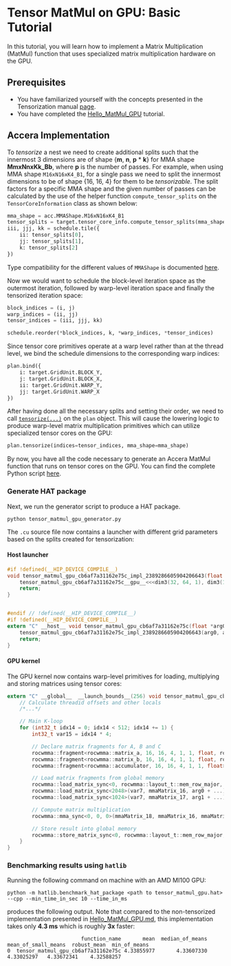 [//]: # (Project: Accera)
[//]: # (Version: v1.2)

# Tensor MatMul on GPU: Basic Tutorial

In this tutorial, you will learn how to implement a Matrix Multiplication (MatMul) function that uses specialized matrix multiplication hardware on the GPU.

## Prerequisites
* You have familiarized yourself with the concepts presented in the Tensorization manual [page](../../Manual/11%20Plans%20-%20GPU%20Tensorization.md).
* You have completed the [Hello_MatMul_GPU](Hello_MatMul_GPU.md) tutorial.

## Accera Implementation
To _tensorize_ a nest we need to create additional splits such that the innermost 3 dimensions are of shape {__m__, __n__, __p__ * __k__} for MMA shape __MmxNnxKk_Bb__, where __p__ is the number of passes. For example, when using MMA shape `M16xN16xK4_B1`, for a single pass we need to split the innermost dimensions to be of shape {16, 16, 4} for them to be _tensorizable_. The split factors for a specific MMA shape and the given number of passes can be calculated by the use of the helper function `compute_tensor_splits` on the `TensorCoreInformation` class as shown below:
```python
mma_shape = acc.MMAShape.M16xN16xK4_B1
tensor_splits = target.tensor_core_info.compute_tensor_splits(mma_shape) # num_total_passes = 1
iii, jjj, kk = schedule.tile({
    ii: tensor_splits[0],
    jj: tensor_splits[1],
    k: tensor_splits[2]
})
```

Type compatibility for the different values of `MMAShape` is documented [here](../../Reference/enumerations/MMAShape.md).

Now we would want to schedule the block-level iteration space as the outermost iteration, followed by warp-level iteration space and finally the tensorized iteration space:
```python
block_indices = (i, j)
warp_indices = (ii, jj)
tensor_indices = (iii, jjj, kk)

schedule.reorder(*block_indices, k, *warp_indices, *tensor_indices)
```

Since tensor core primitives operate at a warp level rather than at the thread level, we bind the schedule dimensions to the corresponding warp indices:
```python
plan.bind({
    i: target.GridUnit.BLOCK_Y,
    j: target.GridUnit.BLOCK_X,
    ii: target.GridUnit.WARP_Y,
    jj: target.GridUnit.WARP_X
})
```

After having done all the necessary splits and setting their order, we need to call [`tensorize(...)`](../../Reference/classes/Plan/tensorize.md) on the `plan` object. This will cause the lowering logic to produce warp-level matrix multiplication primitives which can utilize specialized tensor cores on the GPU:
```python
plan.tensorize(indices=tensor_indices, mma_shape=mma_shape)
```

By now, you have all the code necessary to generate an Accera MatMul function that runs on tensor cores on the GPU. You can find the complete Python script [here](../hello_matmul_gpu/tensor_matmul_gpu_generator.py).

### Generate HAT package

Next, we run the generator script to produce a HAT package.

```shell
python tensor_matmul_gpu_generator.py
```

The `.cu` source file now contains a launcher with different grid parameters based on the splits created for tensorization:

#### Host launcher

```c
#if !defined(__HIP_DEVICE_COMPILE__)
void tensor_matmul_gpu_cb6af7a31162e75c_impl_2389286605904206643(float *arg0, float *arg1, float *arg2) {
    tensor_matmul_gpu_cb6af7a31162e75c__gpu__<<<dim3(32, 64, 1), dim3(128, 2, 1), 0>>>(arg0, arg1, arg2);
    return;
}


#endif // !defined(__HIP_DEVICE_COMPILE__)
#if !defined(__HIP_DEVICE_COMPILE__)
extern "C" __host__ void tensor_matmul_gpu_cb6af7a31162e75c(float *arg0, float *arg1, float *arg2) {
    tensor_matmul_gpu_cb6af7a31162e75c_impl_2389286605904206643(arg0, arg1, arg2);
    return;
}
```

#### GPU kernel
The GPU kernel now contains warp-level primitives for loading, multiplying and storing matrices using tensor cores:
```c
extern "C" __global__  __launch_bounds__(256) void tensor_matmul_gpu_cb6af7a31162e75c__gpu__(float *arg0, float *arg1, float *arg2) {
    // Calculate threadid offsets and other locals
    /*...*/

    // Main K-loop
    for (int32_t idx14 = 0; idx14 < 512; idx14 += 1) {
        int32_t var15 = idx14 * 4;

        // Declare matrix fragments for A, B and C
        rocwmma::fragment<rocwmma::matrix_a, 16, 16, 4, 1, 1, float, rocwmma::row_major> mmaMatrix_16;
        rocwmma::fragment<rocwmma::matrix_b, 16, 16, 4, 1, 1, float, rocwmma::row_major> mmaMatrix_17;
        rocwmma::fragment<rocwmma::accumulator, 16, 16, 4, 1, 1, float> mmaMatrix_18;

        // Load matrix fragments from global memory
        rocwmma::load_matrix_sync<0, rocwmma::layout_t::mem_row_major, 1024>(var7, mmaMatrix_18, arg2 + ...);
        rocwmma::load_matrix_sync<2048>(var7, mmaMatrix_16, arg0 + ...);
        rocwmma::load_matrix_sync<1024>(var7, mmaMatrix_17, arg1 + ...);

        // Compute matrix multiplication
        rocwmma::mma_sync<0, 0, 0>(mmaMatrix_18, mmaMatrix_16, mmaMatrix_17, mmaMatrix_18);

        // Store result into global memory
        rocwmma::store_matrix_sync<0, rocwmma::layout_t::mem_row_major, 1024>(var7, arg2 + ..., mmaMatrix_18);
    }
}
```

### Benchmarking results using `hatlib`
Running the following command on machine with an AMD MI100 GPU:
```shell
python -m hatlib.benchmark_hat_package <path to tensor_matmul_gpu.hat> --cpp --min_time_in_sec 10 --time_in_ms
```
produces the following output. Note that compared to the non-tensorized implementation presented in [Hello_MatMul_GPU.md](Hello_MatMul_GPU.md#execution-and-benchmarking-gpu-kernels-using-hatlib-recommended), this implementation takes only __4.3 ms__ which is roughly __3x__ faster:
```shell
                        function_name       mean  median_of_means  mean_of_small_means  robust_mean  min_of_means
0  tensor_matmul_gpu_cb6af7a31162e75c 4.33855977       4.33607330           4.33025297   4.33672341    4.32588257
```